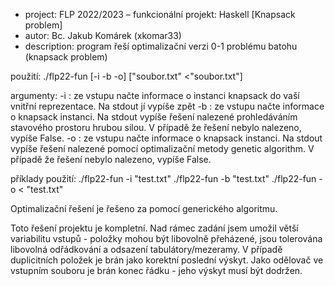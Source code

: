 * project: FLP 2022/2023 – funkcionální projekt: Haskell [Knapsack problem]
* autor: Bc. Jakub Komárek (xkomar33)
* description: program řeší optimalizační verzi 0-1 problému batohu (knapsack problem)

použití:
    ./flp22-fun [-i -b -o] ["soubor.txt" <"soubor.txt"]
    
argumenty:
    -i : ze vstupu načte informace o instanci knapsack do vaší vnitřní reprezentace. Na stdout jí vypíše zpět 
    -b : ze vstupu načte informace o knapsack instanci. Na stdout vypíše řešení nalezené prohledáváním stavového prostoru hrubou silou.
        V případě   že řešení nebylo nalezeno, vypíše False.
    -o : ze vstupu načte informace o knapsack instanci. Na stdout vypíše řešení nalezené pomocí optimalizační metody genetic algorithm.
        V případě   že řešení nebylo nalezeno, vypíše False.

příklady použití:
    ./flp22-fun -i "test.txt"
    ./flp22-fun -b "test.txt"
    ./flp22-fun -o < "test.txt"

Optimalizační řešení je řešeno za pomocí generického algoritmu.

Toto řešení projektu je kompletní.
Nad rámec zadání jsem umožil větší variabilitu vstupů - položky mohou být libovolně přeházené, jsou tolerována libovolná odřádkování a odsazení tabulátory/mezeramy. V případě duplicitních položek je brán jako korektní poslední výskyt. Jako odělovač ve vstupním souboru je brán konec řádku - jeho výskyt musí být dodržen.